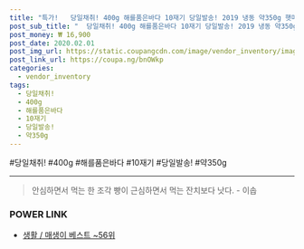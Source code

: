```yaml
--- 
title: "특가!   당일채취! 400g 해를품은바다 10재기 당일발송! 2019 냉동 약350g 햇매생..." 
post_sub_title: "  당일채취! 400g 해를품은바다 10재기 당일발송! 2019 냉동 약350g 햇매생이 완도 5재기 3개 3재기" 
post_money: ₩ 16,900 
post_date: 2020.02.01 
post_img_url: https://static.coupangcdn.com/image/vendor_inventory/images/2018/01/10/10/9/a3f26ec8-3e1c-477b-b74c-185eb1cd3c84.jpg 
post_link_url: https://coupa.ng/bnOWkp 
categories: 
  - vendor_inventory 
tags: 
  - 당일채취! 
  - 400g 
  - 해를품은바다 
  - 10재기 
  - 당일발송! 
  - 약350g 
--- 
```

  #당일채취! #400g #해를품은바다 #10재기 #당일발송! #약350g 
<hr> 

> 안심하면서 먹는 한 조각 빵이 근심하면서 먹는 잔치보다 낫다. - 이솝 


### POWER LINK

* <a href="https://blog.naver.com/santokki14/221792754509" target="_blank">생활 / 매생이 베스트 ~56위</a>
